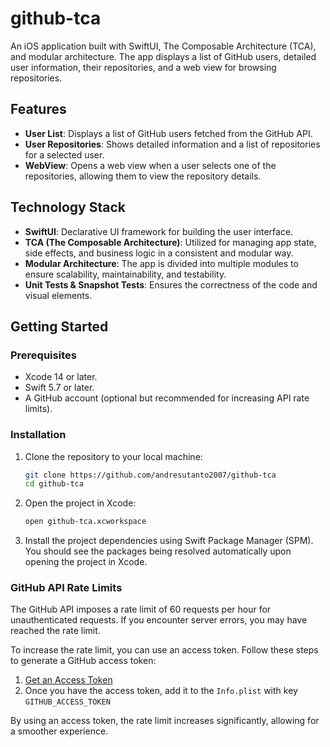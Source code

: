 # github-tca

An iOS application built with SwiftUI, The Composable Architecture (TCA), and modular architecture. The app displays a list of GitHub users, detailed user information, their repositories, and a web view for browsing repositories.

## Features

- **User List**: Displays a list of GitHub users fetched from the GitHub API.
- **User Repositories**: Shows detailed information and a list of repositories for a selected user.
- **WebView**: Opens a web view when a user selects one of the repositories, allowing them to view the repository details.

## Technology Stack

- **SwiftUI**: Declarative UI framework for building the user interface.
- **TCA (The Composable Architecture)**: Utilized for managing app state, side effects, and business logic in a consistent and modular way.
- **Modular Architecture**: The app is divided into multiple modules to ensure scalability, maintainability, and testability.
- **Unit Tests & Snapshot Tests**: Ensures the correctness of the code and visual elements.

## Getting Started

### Prerequisites

- Xcode 14 or later.
- Swift 5.7 or later.
- A GitHub account (optional but recommended for increasing API rate limits).

### Installation

1. Clone the repository to your local machine:
    ```bash
    git clone https://github.com/andresutanto2007/github-tca
    cd github-tca
    ```

2. Open the project in Xcode:
    ```bash
    open github-tca.xcworkspace
    ```

3. Install the project dependencies using Swift Package Manager (SPM). You should see the packages being resolved automatically upon opening the project in Xcode.

### GitHub API Rate Limits

The GitHub API imposes a rate limit of 60 requests per hour for unauthenticated requests. If you encounter server errors, you may have reached the rate limit.

To increase the rate limit, you can use an access token. Follow these steps to generate a GitHub access token:

1. [Get an Access Token](https://docs.github.com/en/rest/quickstart?apiVersion=2022-11-28#oauth)
2. Once you have the access token, add it to the `Info.plist` with key `GITHUB_ACCESS_TOKEN`

By using an access token, the rate limit increases significantly, allowing for a smoother experience.
